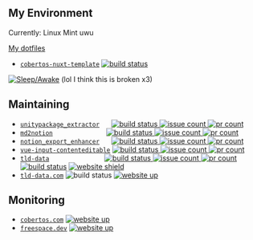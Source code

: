 ## My Environment

Currently: Linux Mint uwu

[My dotfiles](https://github.com/Cobertos/dotfiles)

* [`cobertos-nuxt-template`](https://github.com/Cobertos/cobertos-nuxt-template) <a href="https://github.com/Cobertos/cobertos-nuxt-template/actions" target="_blank"><img alt="build status" src="https://github.com/Cobertos/cobertos-nuxt-template/workflows/Package%20Tests/badge.svg"></a>


[![Sleep/Awake](https://sleebies.vercel.app/api/95QFMH)](https://github.com/Cobertos/sleebies)  (lol I think this is broken x3)

## Maintaining

* [`unitypackage_extractor`](https://github.com/Cobertos/unitypackage_extractor) &nbsp;&nbsp;&nbsp;&nbsp;&nbsp;<a href="https://github.com/Cobertos/unitypackage_extractor/actions" target="_blank"><img alt="build status" src="https://github.com/Cobertos/unitypackage_extractor/workflows/Package%20Tests/badge.svg"> <img alt="issue count" src="https://img.shields.io/github/issues/Cobertos/unitypackage_extractor?color=ffffff"> <img alt="pr count" src="https://img.shields.io/github/issues-pr/Cobertos/unitypackage_extractor?color=ffffff"></a>
* [`md2notion`](https://github.com/Cobertos/md2notion) &nbsp;&nbsp;&nbsp;&nbsp;&nbsp;&nbsp;&nbsp;&nbsp;&nbsp;&nbsp;&nbsp;&nbsp;&nbsp;&nbsp;&nbsp;&nbsp;&nbsp;&nbsp;&nbsp;&nbsp;&nbsp;&nbsp;&nbsp;&nbsp;&nbsp;&nbsp;<a href="https://github.com/Cobertos/md2notion/actions" target="_blank"><img alt="build status" src="https://github.com/Cobertos/md2notion/workflows/Package%20Tests/badge.svg"> <img alt="issue count" src="https://img.shields.io/github/issues/Cobertos/md2notion?color=ffffff"> <img alt="pr count" src="https://img.shields.io/github/issues-pr/Cobertos/md2notion?color=ffffff"></a>
* [`notion_export_enhancer`](https://github.com/Cobertos/notion_export_enhancer) &nbsp;&nbsp;&nbsp;&nbsp;&nbsp;<a href="https://github.com/Cobertos/notion_export_enhancer/actions" target="_blank"><img alt="build status" src="https://github.com/Cobertos/notion_export_enhancer/workflows/Package%20Tests/badge.svg"> <img alt="issue count" src="https://img.shields.io/github/issues/Cobertos/notion_export_enhancer?color=ffffff"> <img alt="pr count" src="https://img.shields.io/github/issues-pr/Cobertos/notion_export_enhancer?color=ffffff"></a>
* [`vue-input-contenteditable`](https://github.com/Cobertos/vue-input-contenteditable) <a href="https://github.com/Cobertos/vue-input-contenteditable/actions" target="_blank"><img alt="build status" src="https://github.com/Cobertos/vue-input-contenteditable/workflows/Package%20Tests/badge.svg"> <img alt="issue count" src="https://img.shields.io/github/issues/Cobertos/vue-input-contenteditable?color=ffffff"> <img alt="pr count" src="https://img.shields.io/github/issues-pr/Cobertos/vue-input-contenteditable?color=ffffff"></a>
* [`tld-data`](https://github.com/Cobertos/tld-data/) &nbsp;&nbsp;&nbsp;&nbsp;&nbsp;&nbsp;&nbsp;&nbsp;&nbsp;&nbsp;&nbsp;&nbsp;&nbsp;&nbsp;&nbsp;&nbsp;&nbsp;&nbsp;&nbsp;&nbsp;&nbsp;&nbsp;&nbsp;&nbsp;&nbsp;&nbsp;&nbsp;<a href="https://github.com/Cobertos/tld-data/actions" target="_blank"><img alt="build status" src="https://github.com/Cobertos/tld-data/workflows/Package%20Tests/badge.svg"> <img alt="issue count" src="https://img.shields.io/github/issues/Cobertos/tld-data?color=ffffff"> <img alt="pr count" src="https://img.shields.io/github/issues-pr/Cobertos/tld-data?color=ffffff"></a> <a href="https://github.com/Cobertos/tld-data/actions" target="_blank"><img alt="build status" src="https://github.com/Cobertos/tld-data/workflows/Fetch%20Data/badge.svg"></a> <a href="https://tld-data.com" target="_blank"><img alt="website shield" src="https://img.shields.io/badge/website-tld--data.com-888888.svg"></a>
* [`tld-data.com`](https://github.com/Cobertos/tld-data.com/) <img alt="build status" src="https://vercel-badge-fork.vercel.app/api/cobertos/tld-data.com"> <a href="https://tld-data.com" target="_blank"><img alt="website up" src="https://shields.b4t.to/website?down_color=red&down_message=down&up_color=green&up_message=up&url=https%3A%2F%2Ftld-data.com"></a>



## Monitoring

* [`cobertos.com`](https://cobertos.com) <a href="https://cobertos.com" target="_blank"><img alt="website up" src="https://shields.b4t.to/website?down_color=red&down_message=down&up_color=green&up_message=up&url=https%3A%2F%2Fcobertos.com"></a>
* [`freespace.dev`](https://freespace.dev) <a href="https://freespace.dev" target="_blank"><img alt="website up" src="https://shields.b4t.to/website?down_color=red&down_message=down&up_color=green&up_message=up&url=https%3A%2F%2Ffreespace.dev"></a>
